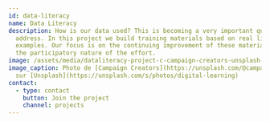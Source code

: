 ```yaml
---
id: data-literacy
name: Data Literacy
description: How is our data used? This is becoming a very important question to
  address. In this project we build training materials based on real life
  examples. Our focus is on the continuing improvement of these materials and
  the participatory nature of the effort.
image: /assets/media/dataliteracy-project-c-campaign-creators-unsplash-c.jpeg
image_caption: Photo de [Campaign Creators](https://unsplash.com/@campaign_creators)
  sur [Unsplash](https://unsplash.com/s/photos/digital-learning)
contact:
  - type: contact
    button: Join the project
    channel: projects
---
```

